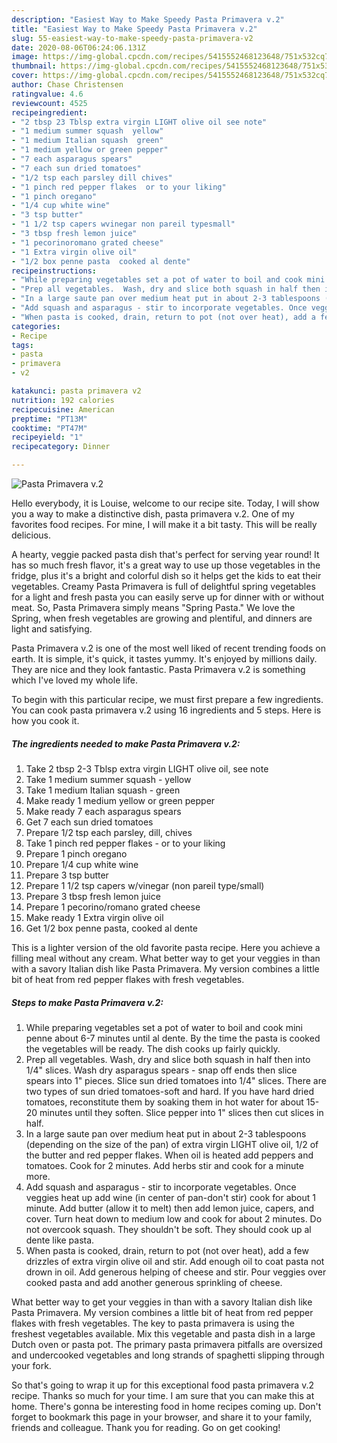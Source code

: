 ```yaml
---
description: "Easiest Way to Make Speedy Pasta Primavera v.2"
title: "Easiest Way to Make Speedy Pasta Primavera v.2"
slug: 55-easiest-way-to-make-speedy-pasta-primavera-v2
date: 2020-08-06T06:24:06.131Z
image: https://img-global.cpcdn.com/recipes/5415552468123648/751x532cq70/pasta-primavera-v2-recipe-main-photo.jpg
thumbnail: https://img-global.cpcdn.com/recipes/5415552468123648/751x532cq70/pasta-primavera-v2-recipe-main-photo.jpg
cover: https://img-global.cpcdn.com/recipes/5415552468123648/751x532cq70/pasta-primavera-v2-recipe-main-photo.jpg
author: Chase Christensen
ratingvalue: 4.6
reviewcount: 4525
recipeingredient:
- "2 tbsp 23 Tblsp extra virgin LIGHT olive oil see note"
- "1 medium summer squash  yellow"
- "1 medium Italian squash  green"
- "1 medium yellow or green pepper"
- "7 each asparagus spears"
- "7 each sun dried tomatoes"
- "1/2 tsp each parsley dill chives"
- "1 pinch red pepper flakes  or to your liking"
- "1 pinch oregano"
- "1/4 cup white wine"
- "3 tsp butter"
- "1 1/2 tsp capers wvinegar non pareil typesmall"
- "3 tbsp fresh lemon juice"
- "1 pecorinoromano grated cheese"
- "1 Extra virgin olive oil"
- "1/2 box penne pasta  cooked al dente"
recipeinstructions:
- "While preparing vegetables set a pot of water to boil and cook mini penne about 6-7 minutes until al dente. By the time the pasta is cooked the vegetables will be ready. The dish cooks up fairly quickly."
- "Prep all vegetables.  Wash, dry and slice both squash in half then into 1/4&#34; slices. Wash dry asparagus spears - snap off ends then slice spears into 1&#34; pieces. Slice sun dried tomatoes into 1/4&#34; slices. There are two types of sun dried tomatoes-soft and hard. If you have hard dried tomatoes, reconstitute them by soaking them in hot water for about 15-20 minutes until they soften.  Slice pepper into 1&#34; slices then cut slices in half."
- "In a large saute pan over medium heat put in about 2-3 tablespoons (depending on the size of the pan) of extra virgin LIGHT olive oil, 1/2 of the butter and red pepper flakes. When oil is heated add peppers and tomatoes. Cook for 2 minutes. Add herbs stir and cook for a minute more."
- "Add squash and asparagus - stir to incorporate vegetables. Once veggies heat up add wine (in center of pan-don&#39;t stir) cook for about 1 minute. Add butter (allow it to melt) then add lemon juice, capers, and cover. Turn heat down to medium low and cook for about 2 minutes. Do not overcook squash. They shouldn&#39;t be soft. They should cook up al dente like pasta."
- "When pasta is cooked, drain, return to pot (not over heat), add a few drizzles of extra virgin olive oil and stir. Add enough oil to coat pasta not drown in oil. Add generous helping of cheese and stir.  Pour veggies over cooked pasta and add another generous sprinkling of cheese."
categories:
- Recipe
tags:
- pasta
- primavera
- v2

katakunci: pasta primavera v2 
nutrition: 192 calories
recipecuisine: American
preptime: "PT13M"
cooktime: "PT47M"
recipeyield: "1"
recipecategory: Dinner

---
```



![Pasta Primavera v.2](https://img-global.cpcdn.com/recipes/5415552468123648/751x532cq70/pasta-primavera-v2-recipe-main-photo.jpg)

Hello everybody, it is Louise, welcome to our recipe site. Today, I will show you a way to make a distinctive dish, pasta primavera v.2. One of my favorites food recipes. For mine, I will make it a bit tasty. This will be really delicious.

A hearty, veggie packed pasta dish that&#39;s perfect for serving year round! It has so much fresh flavor, it&#39;s a great way to use up those vegetables in the fridge, plus it&#39;s a bright and colorful dish so it helps get the kids to eat their vegetables. Creamy Pasta Primavera is full of delightful spring vegetables for a light and fresh pasta you can easily serve up for dinner with or without meat. So, Pasta Primavera simply means &#34;Spring Pasta.&#34; We love the Spring, when fresh vegetables are growing and plentiful, and dinners are light and satisfying.

Pasta Primavera v.2 is one of the most well liked of recent trending foods on earth. It is simple, it's quick, it tastes yummy. It's enjoyed by millions daily. They are nice and they look fantastic. Pasta Primavera v.2 is something which I've loved my whole life.


To begin with this particular recipe, we must first prepare a few ingredients. You can cook pasta primavera v.2 using 16 ingredients and 5 steps. Here is how you cook it.

<!--inarticleads1-->

##### The ingredients needed to make Pasta Primavera v.2:

1. Take 2 tbsp 2-3 Tblsp extra virgin LIGHT olive oil, see note
1. Take 1 medium summer squash - yellow
1. Take 1 medium Italian squash - green
1. Make ready 1 medium yellow or green pepper
1. Make ready 7 each asparagus spears
1. Get 7 each sun dried tomatoes
1. Prepare 1/2 tsp each parsley, dill, chives
1. Take 1 pinch red pepper flakes - or to your liking
1. Prepare 1 pinch oregano
1. Prepare 1/4 cup white wine
1. Prepare 3 tsp butter
1. Prepare 1 1/2 tsp capers w/vinegar (non pareil type/small)
1. Prepare 3 tbsp fresh lemon juice
1. Prepare 1 pecorino/romano grated cheese
1. Make ready 1 Extra virgin olive oil
1. Get 1/2 box penne pasta,  cooked al dente


This is a lighter version of the old favorite pasta recipe. Here you achieve a filling meal without any cream. What better way to get your veggies in than with a savory Italian dish like Pasta Primavera. My version combines a little bit of heat from red pepper flakes with fresh vegetables. 

<!--inarticleads2-->

##### Steps to make Pasta Primavera v.2:

1. While preparing vegetables set a pot of water to boil and cook mini penne about 6-7 minutes until al dente. By the time the pasta is cooked the vegetables will be ready. The dish cooks up fairly quickly.
1. Prep all vegetables.  Wash, dry and slice both squash in half then into 1/4&#34; slices. Wash dry asparagus spears - snap off ends then slice spears into 1&#34; pieces. Slice sun dried tomatoes into 1/4&#34; slices. There are two types of sun dried tomatoes-soft and hard. If you have hard dried tomatoes, reconstitute them by soaking them in hot water for about 15-20 minutes until they soften.  Slice pepper into 1&#34; slices then cut slices in half.
1. In a large saute pan over medium heat put in about 2-3 tablespoons (depending on the size of the pan) of extra virgin LIGHT olive oil, 1/2 of the butter and red pepper flakes. When oil is heated add peppers and tomatoes. Cook for 2 minutes. Add herbs stir and cook for a minute more.
1. Add squash and asparagus - stir to incorporate vegetables. Once veggies heat up add wine (in center of pan-don&#39;t stir) cook for about 1 minute. Add butter (allow it to melt) then add lemon juice, capers, and cover. Turn heat down to medium low and cook for about 2 minutes. Do not overcook squash. They shouldn&#39;t be soft. They should cook up al dente like pasta.
1. When pasta is cooked, drain, return to pot (not over heat), add a few drizzles of extra virgin olive oil and stir. Add enough oil to coat pasta not drown in oil. Add generous helping of cheese and stir.  Pour veggies over cooked pasta and add another generous sprinkling of cheese.


What better way to get your veggies in than with a savory Italian dish like Pasta Primavera. My version combines a little bit of heat from red pepper flakes with fresh vegetables. The key to pasta primavera is using the freshest vegetables available. Mix this vegetable and pasta dish in a large Dutch oven or pasta pot. The primary pasta primavera pitfalls are oversized and undercooked vegetables and long strands of spaghetti slipping through your fork. 

So that's going to wrap it up for this exceptional food pasta primavera v.2 recipe. Thanks so much for your time. I am sure that you can make this at home. There's gonna be interesting food in home recipes coming up. Don't forget to bookmark this page in your browser, and share it to your family, friends and colleague. Thank you for reading. Go on get cooking!

